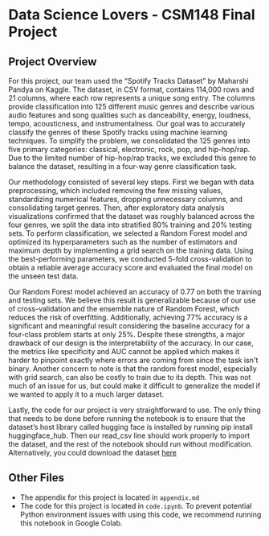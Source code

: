 # Data Science Lovers - CSM148 Final Project

## Project Overview

For this project, our team used the “Spotify Tracks Dataset” by Maharshi Pandya on Kaggle. The dataset, in CSV format, contains 114,000 rows and 21 columns, where each row represents a unique song entry. The columns provide classification into 125 different music genres and describe various audio features and song qualities such as danceability, energy, loudness, tempo, acousticness, and instrumentalness. Our goal was to accurately classify the genres of these Spotify tracks using machine learning techniques. To simplify the problem, we consolidated the 125 genres into five primary categories: classical, electronic, rock, pop, and hip-hop/rap. Due to the limited number of hip-hop/rap tracks, we excluded this genre to balance the dataset, resulting in a four-way genre classification task.

Our methodology consisted of several key steps. First we began with data preprocessing, which included removing the few missing values, standardizing numerical features, dropping unnecessary columns, and consolidating target genres. Then, after exploratory data analysis visualizations confirmed that the dataset was roughly balanced across the four genres, we split the data into stratified 80% training and 20% testing sets. To perform classification, we selected a Random Forest model and optimized its hyperparameters such as the number of estimators and maximum depth by implementing a grid search on the training data. Using the best-performing parameters, we conducted 5-fold cross-validation to obtain a reliable average accuracy score and evaluated the final model on the unseen test data.

Our Random Forest model achieved an accuracy of 0.77 on both the training and testing sets. We believe this result is generalizable because of our use of cross-validation and the ensemble nature of Random Forest, which reduces the risk of overfitting. Additionally, achieving 77% accuracy is a significant and meaningful result considering the baseline accuracy for a four-class problem starts at only 25%. Despite these strengths, a major drawback of our design is the interpretability of the accuracy. In our case, the metrics like specificity and AUC cannot be applied which makes it harder to pinpoint exactly where errors are coming from since the task isn't binary. Another concern to note is that the random forest model, especially with grid search, can also be costly to train due to its depth. This was not much of an issue for us, but could make it difficult to generalize the model if we wanted to apply it to a much larger dataset.

Lastly, the code for our project is very straightforward to use. The only thing that needs to be done before running the notebook is to ensure that the dataset’s host library called hugging face is installed by running pip install huggingface_hub. Then our read_csv line should work properly to import the dataset, and the rest of the notebook should run without modification. Alternatively, you could download the dataset [here](https://huggingface.co/datasets/maharshipandya/spotify-tracks-dataset)

## Other Files

* The appendix for this project is located in `appendix.md`
* The code for this project is located in `code.ipynb`. To prevent potential Python environment issues with using this code, we recommend running this notebook in Google Colab.
